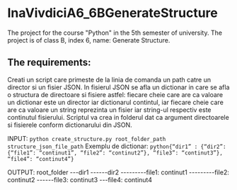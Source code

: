 # InaVivdiciA6_6BGenerateStructure
The project for the course "Python" in the 5th semester of university. The project is of class B, index 6, name: Generate Structure.

## The requirements:
  Creati un script care primeste de la linia de comanda un path catre un director si un fisier
  JSON. In fisierul JSON se afla un dictionar in care se afla o structura de directoare si fisiere
  astfel: fiecare cheie care are ca valoare un dictionar este un director iar dictionarul contintul,
  iar fiecare cheie care are ca valoare un string reprezinta un fisier iar string-ul respectiv este
  continutul fisierului. Scriptul va crea in folderul dat ca argument directoarele si fisierele
  conform dictionarului din JSON.
  
  INPUT: ```python create_structure.py root_folder_path structure_json_file_path```
  Exemplu de dictionar:
  ```python{“dir1” : {“dir2”: {“file1”: “continut1”, “file2”: “continut2”}, “file3”: “continut3”}, “file4”: “continut4”}```
  
  OUTPUT:
  root_folder
  ---dir1
  ------dir2
  ---------file1: continut1
  ---------file2: continut2
  ------file3: continut3
  ---file4: continut4
